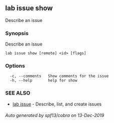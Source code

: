## lab issue show

Describe an issue

### Synopsis

Describe an issue

```
lab issue show [remote] <id> [flags]
```

### Options

```
  -c, --comments   Show comments for the issue
  -h, --help       help for show
```

### SEE ALSO

* [lab issue](lab_issue.md)	 - Describe, list, and create issues

###### Auto generated by spf13/cobra on 13-Dec-2019
